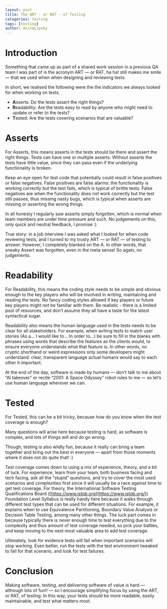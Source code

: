 ```yaml
---
layout: post
title: The ART - or RAT - of Testing
categories: testing
tags: [testing]
author: AnitaLipsky 
---
```


# Introduction

Something that came up as part of a shared work session in a previous QA
team I was part of is the acronym ART — or RAT, ha ha! still makes me smile —
that we used when when designing and reviewing tests.

In short, we realised the following were the the indicators we always looked for
when working on tests.

- **A**sserts: Do the tests assert the right things?
- **R**eadability: Are the tests easy to read by anyone who might need to
update or refer to the tests?
- **T**ested: Are the tests covering scenarios that are valuable?


# Asserts

For Asserts, this means asserts in the tests should be there and assert the right
things. Tests can have one or multiple asserts. Without asserts the tests have
little value, since they can pass even if the underlying functionality is broken.

Keep an eye open for test code that potentially could result in false positives or
false negatives. False positives are false alarms: the functionality is working
correctly but the test fails, which is typical of brittle tests. False negatives are
when the functionality does not work correctly but the test still passes, thus
missing nasty bugs, which is typical when asserts are missing or asserting the
wrong things.

In all honesty I regularly saw asserts simply forgotten, which is normal when
team members are under time pressure and such. No judgements on this, only
quick and neutral feedback, I promise :)

True story: in a job interview I was asked what I looked for when code reviewing
tests, and I turned to my trusty ART — or RAT — of testing to answer. However,
I completely blanked on the A. In other words, that sneaky Assert was
forgotten, even in the meta sense! So again, no judgements.


# Readability

For Readability, this means the coding style needs to be simple and obvious
enough to the key players who will be involved in writing, maintaining and 
reading the tests. No fancy coding styles allowed if key players or future key
players might not be familiar with them. Be realistic - there is a limited pool of
resources, and don’t assume they all have a taste for the latest syntactical
sugar.

Readability also means the human language used in the tests needs to be clear
for all stakeholders. For example, when writing tests to match user stories (As
a… I would like to… In order to…) be sure to fill in the blanks with phrases using
words that describe the features as the clients would, to ensure everyone
understands what that feature is. In other words, no cryptic shorthand or weird
expressions only some developers might understand: clear, transparent
language actual humans would say to each other it important.

At the end of the day, software is made by humans — don’t talk to me about “AI
takeover” or recite “2001: A Space Odyssey” robot rules to me — so let’s use
human language wherever we can.


# Tested

For Tested, this can be a bit tricky, because how do you know when the test
coverage is enough?

Many questions will arise here because testing is hard, as software is complex,
and lots of things will and do go wrong.

Though, testing is also wildly fun, because it really can bring a team together
and bring out the best in everyone — apart from those moments where it does
not do quite that! :)

Test coverage comes down to using a mix of experience, theory, and a bit of
luck. For experience, learn from your team, both business facing and tech
facing, ask all the “stupid” questions, and try to cover the most used scenarios
and complexities first since it will usually be a race against time to get test
coverage. For theory, the International Software Testing Qualifications Board
([https://www.istqb.org](https://www.istqb.org/)) Foundation Level Syllabus is really handy here because
it walks through different test types that can be used for different situations.
For example, it explains when to use Equivalence Partitioning, Boundary Value
Analysis or Decision Table Testing, among many other things. The luck part
comes in because typically there is never enough time to test everything due to
the complexity and thus amount of test coverage needed, so pick your battles,
and keep moving to the next most valuable area to add test coverage.

Ultimately, look for evidence tests will fail when important scenarios will stop
working. Even better, run the tests with the test environment tweaked to fail for
that scenario, and look for test failures.


# Conclusion

Making software, testing, and delivering software of value is hard — although
lots of fun!! — so I encourage simplifying focus by using the ART, or RAT, of
testing. In this way, your tests should be more readable, easily maintainable,
and test what matters most.
